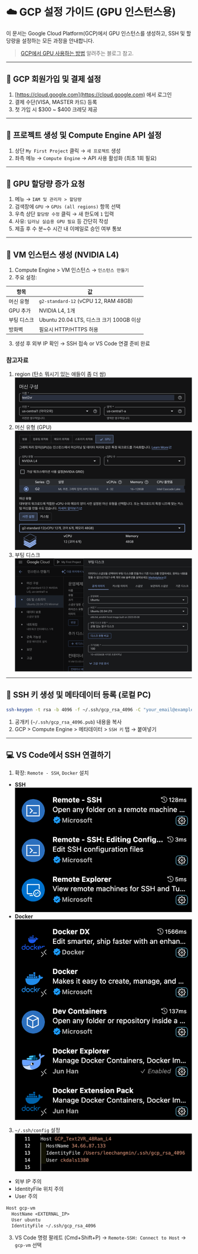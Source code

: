 # ☁️ GCP 설정 가이드 (GPU 인스턴스용)

이 문서는 Google Cloud Platform(GCP)에서 GPU 인스턴스를 생성하고, SSH 및 할당량을 설정하는 모든 과정을 안내합니다.
> [GCP에서 GPU 사용하는 방법](https://jonhyuk0922.tistory.com/241) 알려주는 블로그 참고.
---

## 📌 GCP 회원가입 및 결제 설정

1. [https://cloud.google.com](https://cloud.google.com) 에서 로그인
2. 결제 수단(VISA, MASTER 카드) 등록
3. 첫 가입 시 \$300 \~ \$400 크레딧 제공

---

## 📁 프로젝트 생성 및 Compute Engine API 설정

1. 상단 `My First Project` 클릭 → `새 프로젝트` 생성
2. 좌측 메뉴 → `Compute Engine` → API 사용 활성화 (최초 1회 필요)

---

## 🚀 GPU 할당량 증가 요청

1. 메뉴 → `IAM 및 관리자 > 할당량`
2. 검색창에 `GPU` → `GPUs (all regions)` 항목 선택
3. 우측 상단 `할당량 수정` 클릭 → 새 한도에 `1` 입력
4. 사유: `딥러닝 실습용 GPU 필요` 등 간단히 작성
5. 제출 후 수 분\~수 시간 내 이메일로 승인 여부 통보

---

## 🔧 VM 인스턴스 생성 (NVIDIA L4)

1. Compute Engine > VM 인스턴스 → `인스턴스 만들기`
2. 주요 설정:

| 항목     | 값                                    |
| ------ | ------------------------------------ |
| 머신 유형  | `g2-standard-12` (vCPU 12, RAM 48GB) |
| GPU 추가 | NVIDIA L4, 1개                        |
| 부팅 디스크 | Ubuntu 20.04 LTS, 디스크 크기 100GB 이상    |
| 방화벽    | 필요시 HTTP/HTTPS 허용                    |

3. 생성 후 외부 IP 확인 → SSH 접속 or VS Code 연결 준비 완료

### 참고자료
1. region (탄소 뭐시기 있는 애들이 좀 더 쌈)
![region](./images/region.png)
2. 머신 유형 (GPU)
![gpu](./images/gpu.png)
3. 부팅 디스크
![os](./images/os.png)
---

## 🔑 SSH 키 생성 및 메타데이터 등록 (로컬 PC)

```bash
ssh-keygen -t rsa -b 4096 -f ~/.ssh/gcp_rsa_4096 -C "your_email@example.com"
```

1. 공개키 (`~/.ssh/gcp_rsa_4096.pub`) 내용을 복사
2. GCP > Compute Engine > 메타데이터 > `SSH 키` 탭 → 붙여넣기

---

## 💻 VS Code에서 SSH 연결하기

1. 확장: `Remote - SSH`, `Docker` 설치
* **SSH**<br/>
![ssh](./images/ssh_extensions.png)<br/>
* **Docker**<br/>
![docker](./images/docker_extensions.png)<br/>
3. `~/.ssh/config` 설정
![ssh_conifg](./images/ssh_config.png)<br/>
* 외부 IP 주의
* IdentityFile 위치 주의
* User 주의

```ssh
Host gcp-vm
  HostName <EXTERNAL_IP>
  User ubuntu
  IdentityFile ~/.ssh/gcp_rsa_4096
```

3. VS Code 명령 팔레트 (Cmd+Shift+P) → `Remote-SSH: Connect to Host` → `gcp-vm` 선택
